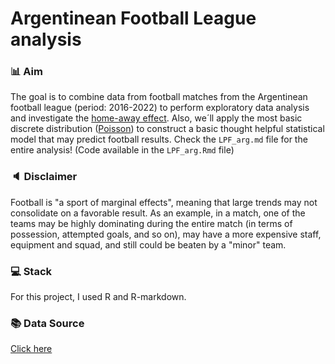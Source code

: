 # Argentinean Football League analysis 

### 📊 Aim
The goal is to combine data from football matches from the Argentinean football league (period: 2016-2022) to perform exploratory data analysis and investigate the [home-away effect](https://en.wikipedia.org/wiki/Home_advantage). Also, we´ll apply the most basic discrete distribution ([Poisson](https://es.wikipedia.org/wiki/Distribuci%C3%B3n_de_Poisson)) to construct a basic thought helpful statistical model that may predict football results. Check the `LPF_arg.md` file for the entire analysis! (Code available in the `LPF_arg.Rmd` file)

### 🔈 Disclaimer
Football is "a sport of marginal effects", meaning that large trends may not consolidate on a favorable result. As an example, in a match, one of the teams may be highly dominating during the entire match (in terms of possession, attempted goals, and so on), may have a more expensive staff, equipment and squad, and still could be beaten by a "minor" team.

### 💻 Stack
For this project, I used R and R-markdown.

### 📚 Data Source
[Click here](https://www.kaggle.com/datasets/vivovinco/20222023-football-player-stats)


